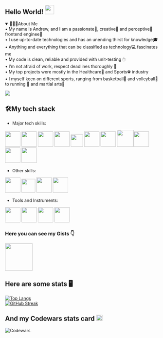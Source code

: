 ## Hello World! <img src="https://camo.githubusercontent.com/e8e7b06ecf583bc040eb60e44eb5b8e0ecc5421320a92929ce21522dbc34c891/68747470733a2f2f6d656469612e67697068792e636f6d2f6d656469612f6876524a434c467a6361737252346961377a2f67697068792e676966" width="30">
<details open>
<summary> 👨🏻‍💻About Me</summary> • My name is Andrew, and I am a passionate🥇, creative🎨 and perceptive🔭 frontend enginee🔧<br>• I use up-to-date technologies and has an unending thirst for knowledge🎓<br> • Anything and everything that can be classified as technology💻 fascinates me <br>• My code is clean, reliable and provided with unit-testing 🖱️<br>• I’m not afraid of work, respect deadlines thoroughly 🎯<br>• My top projects were mostly in the Healthcare💊 and Sports⚽ industry <br>• I myself keen on different sports, ranging from basketball🏀 and volleyball🏐 to running 🎽 and martial arts🥋
</details>

![](https://komarev.com/ghpvc/?username=anrekov)

## 🛠️My tech stack
* Major tech skills:

[<img src="https://upload.wikimedia.org/wikipedia/commons/thumb/6/6a/JavaScript-logo.png/240px-JavaScript-logo.png" width="50">](https://www.javascript.com/) [<img src="https://upload.wikimedia.org/wikipedia/commons/thumb/4/4c/Typescript_logo_2020.svg/1024px-Typescript_logo_2020.svg.png" width="50">](https://www.typescriptlang.org/) [<img src="https://upload.wikimedia.org/wikipedia/commons/thumb/a/a7/React-icon.svg/2300px-React-icon.svg.png" width="50">](https://www.react.org/) [<img src="https://raw.githubusercontent.com/reduxjs/redux/master/logo/logo.png" width="50">](https://redux.js.org/)  [<img src="https://upload.wikimedia.org/wikipedia/commons/thumb/d/d5/CSS3_logo_and_wordmark.svg/1452px-CSS3_logo_and_wordmark.svg.png" width="40">](https://www.w3.org/Style/CSS/) [<img src="https://mobx.js.org/img/mobx.png" width="50">](https://mobx.js.org/README.html) [<img src="https://gw.alipayobjects.com/zos/rmsportal/KDpgvguMpGfqaHPjicRK.svg" width="50">](https://ant.design/) [<img src="https://mui.com/static/logo.png" width="55">](https://mui.com/)[<img src="https://img.stackshare.io/service/8846/preview.png" width="50">](https://formik.org/) [<img src="https://upload.wikimedia.org/wikipedia/commons/thumb/1/17/GraphQL_Logo.svg/2048px-GraphQL_Logo.svg.png" width="50">](https://graphql.org/) [<img src="https://seeklogo.com/images/N/next-js-logo-8FCFF51DD2-seeklogo.com.png" width="50">](https://nextjs.org/)
* Other skills:

[<img src="https://symbols-electrical.getvecta.com/stencil_85/20_jest-icon.aff64ab210.png" width="50">](https://jestjs.io/ru/) [<img src="https://scicoding.com/content/images/2021/09/chartjs-logo-1.svg" width="45">](https://www.chartjs.org/) [<img src="https://testing-library.com/img/octopus-128x128.png" width="50">](https://testing-library.com/) [<img src="https://seeklogo.com/images/W/webpack-logo-9E66EE203A-seeklogo.com.png" width="50">](https://webpack.js.org/)
* Tools and Instruments:

[<img src="https://cdn.worldvectorlogo.com/logos/trello.svg" width="50">](https://trello.com/) [<img src="https://cdn.icon-icons.com/icons2/2699/PNG/512/atlassian_jira_logo_icon_170511.png" width="50">](https://www.atlassian.com/software/jira) [<img src="https://cdn.worldvectorlogo.com/logos/asana-logo.svg" width="50">](https://asana.com/) [<img src="https://cdn-icons-png.flaticon.com/512/25/25231.png" width="50">](https://github.com)

### Here you can see my Gists 👇
[<img src="https://k9982874.gallerycdn.vsassets.io/extensions/k9982874/github-gist-explorer/0.2.3/1638842316475/Microsoft.VisualStudio.Services.Icons.Default" width="90">](https://gist.github.com/anrekov)
## Here are some stats 🖥️
[![Top Langs](https://github-readme-stats.vercel.app/api/top-langs/?username=anrekov&theme=dark&layout=compact)](https://github.com/anrekov/github-readme-stats)  
[![GitHub Streak](https://github-readme-streak-stats.herokuapp.com/?user=anrekov&theme=dark)](https://git.io/streak-stats)
## And my Codewars stats card <img src="https://docs.codewars.com/logo.svg" width="20">
![Codewars](https://github-readme-codewars-stats.herokuapp.com/api/?username=anrekov&card&colormode=dark_mode)
